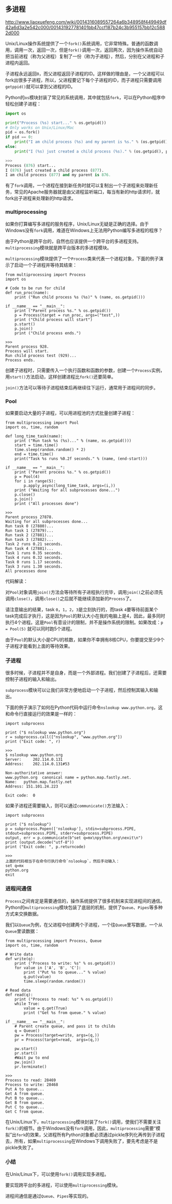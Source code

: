 ## 多进程

<http://www.liaoxuefeng.com/wiki/0014316089557264a6b348958f449949df42a6d3a2e542c000/001431927781401bb47ccf187b24c3b955157bb12c5882d000>

Unix/Linux操作系统提供了一个`fork()`系统调用，它非常特殊。普通的函数调用，调用一次，返回一次，但是`fork()`调用一次，返回两次，因为操作系统自动把当前进程（称为父进程）复制了一份（称为子进程），然后，分别在父进程和子进程内返回。

子进程永远返回`0`，而父进程返回子进程的ID。这样做的理由是，一个父进程可以fork出很多子进程，所以，父进程要记下每个子进程的ID，而子进程只需要调用`getppid()`就可以拿到父进程的ID。

Python的`os`模块封装了常见的系统调用，其中就包括`fork`，可以在Python程序中轻松创建子进程：

```python
import os

print("Process (%s) start..." % os.getpid())
# Only works on Unix/Linux/Mac
pid = os.fork()
if pid == 0:
    print("I am child process (%s) and my parent is %s." % (os.getpid(), os.getppid()))
else:
    print("I (%s) just created a child process (%s)." % (os.getpid(), pid))

>>>
Process (876) start...
I (876) just created a child process (877).
I am child process (877) and my parent is 876.
```

有了`fork`调用，一个进程在接到新任务时就可以复制出一个子进程来处理新任务，常见的Apache服务器就是由父进程监听端口，每当有新的http请求时，就fork出子进程来处理新的http请求。


### multiprocessing

如果你打算编写多进程的服务程序，Unix/Linux无疑是正确的选择。由于Windows没有`fork`调用，难道在Windows上无法用Python编写多进程的程序？

由于Python是跨平台的，自然也应该提供一个跨平台的多进程支持。`multiprocessing`模块就是跨平台版本的多进程模块。

`multiprocessing`模块提供了一个`Process`类来代表一个进程对象，下面的例子演示了启动一个子进程并等待其结束：

```
from multiprocessing import Process
import os

# Code to be run for child
def run_proc(name):
    print ("Run child process %s (%s)" % (name, os.getpid()))

if __name__ == "__main__":
    print ("Parent process %s." % os.getpid())
    p = Process(target = run_proc, args=("test",))
    print ("Child process will start")
    p.start()
    p.join()
    print ("Child process ends.")

>>>
Parent process 928.
Process will start.
Run child process test (929)...
Process ends.
```

创建子进程时，只需要传入一个执行函数和函数的参数，创建一个`Process`实例，用`start()`方法启动，这样创建进程比`fork()`还要简单。

`join()`方法可以等待子进程结束后再继续往下运行，通常用于进程间的同步。


### Pool

如果要启动大量的子进程，可以用进程池的方式批量创建子进程：

```
from multiprocessing import Pool
import os, time, random

def long_time_task(name):
    print ("Run task %s (%s)..." % (name, os.getpid()))
    start = time.time()
    time.sleep(random.random() * 2)
    end = time.time()
    print("Task %s runs %0.2f seconds." % (name, (end-start)))

if __name__ == "__main__":
    print ("Parent process %s." % os.getpid())
    p = Pool(4)
    for i in range(5):
        p.apply_async(long_time_task, args=(i,))
    print ("Waiting for all subprocesses done...")
    p.close()
    p.join()
    print ("All processes done")

>>>
Parent process 27878.
Waiting for all subprocesses done...
Run task 0 (27880)...
Run task 1 (27879)...
Run task 2 (27881)...
Run task 3 (27882)...
Task 2 runs 0.21 seconds.
Run task 4 (27881)...
Task 1 runs 0.35 seconds.
Task 4 runs 0.32 seconds.
Task 0 runs 1.17 seconds.
Task 3 runs 1.30 seconds.
All processes done
```

代码解读：

对`Pool`对象调用`join()`方法会等待所有子进程执行完毕，调用`join()`之前必须先调用`close()`，调用`close()`之后就不能继续添加新的`Process`了。

请注意输出的结果，task `0`，`1`，`2`，`3`是立刻执行的，而task `4`要等待前面某个task完成后才执行，这是因为`Pool`的默认大小在我的电脑上是4，因此，最多同时执行4个进程。这是`Pool`有意设计的限制，并不是操作系统的限制。如果改成：`p = Pool(5)` 就可以同时跑5个进程。

由于`Pool`的默认大小是CPU的核数，如果你不幸拥有8核CPU，你要提交至少9个子进程才能看到上面的等待效果。


### 子进程

很多时候，子进程并不是自身，而是一个外部进程。我们创建了子进程后，还需要控制子进程的输入和输出。

`subprocess`模块可以让我们非常方便地启动一个子进程，然后控制其输入和输出。

下面的例子演示了如何在Python代码中运行命令`nslookup www.python.org`，这和命令行直接运行的效果是一样的：

```
import subprocess

print ("$ nslookup www.python.org")
r = subprocess.call(["nslookup", "www.python.org"])
print ("Exit code: ", r)

>>>
$ nslookup www.python.org
Server:     202.114.0.131
Address:    202.114.0.131#53

Non-authoritative answer:
www.python.org  canonical name = python.map.fastly.net.
Name:   python.map.fastly.net
Address: 151.101.24.223

Exit code:  0
```

如果子进程还需要输入，则可以通过`communicate()`方法输入：

```
import subprocess

print ("$ nslookup")
p = subprocess.Popen(['nslookup'], stdin=subprocess.PIPE, stdout=subprocess.PIPE, stderr=subprocess.PIPE)
output, err = p.communicate(b"set q=mx\npython.org\nexit\n")
print (output.decode("utf-8"))
print ("Exit code: ", p.returncode)

>>>
上面的代码相当于在命令行执行命令`nslookup`，然后手动输入：
set q=mx
python.org
exit
```


### 进程间通信

`Process`之间肯定是需要通信的，操作系统提供了很多机制来实现进程间的通信。Python的`multiprocessing`模块包装了底层的机制，提供了`Queue`、`Pipes`等多种方式来交换数据。

我们以`Queue`为例，在父进程中创建两个子进程，一个往`Queue`里写数据，一个从`Queue`里读数据：

```
from multiprocessing import Process, Queue
import os, time, random

# Write data
def write(q):
    print ("Process to write: %s" % os.getpid())
    for value in ['A', 'B', 'C']:
        print ("Put %s to queue..." % value)
        q.put(value)
        time.sleep(random.random())

# Read data
def read(q):
    print ("Process to read: %s" % os.getpid())
    while True:
        value = q.get(True)
        print ("Get %s from queue." % value)

if __name__ == "__main__":
    # Parent create queue, and pass it to childs
    q = Queue()
    pw = Process(target=write, args=(q,))
    pr = Process(target=read,  args=(q,))

    pw.start()
    pr.start()
    #Wait pw to end
    pw.join()
    pr.terminate()

>>>
Process to read: 28469
Process to write: 28468
Put A to queue...
Get A from queue.
Put B to queue...
Get B from queue.
Put C to queue...
Get C from queue.
```

在Unix/Linux下，`multiprocessing`模块封装了`fork()`调用，使我们不需要关注`fork()`的细节。由于Windows没有`fork`调用，因此，`multiprocessing`需要“模拟”出`fork`的效果，父进程所有Python对象都必须通过pickle序列化再传到子进程去，所有，如果`multiprocessing`在Windows下调用失败了，要先考虑是不是pickle失败了。


### 小结

在Unix/Linux下，可以使用`fork()`调用实现多进程。

要实现跨平台的多进程，可以使用`multiprocessing`模块。

进程间通信是通过`Queue`、`Pipes`等实现的。

